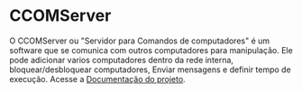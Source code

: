 # CCOMServer
O CCOMServer ou "Servidor para Comandos de computadores" é um software que se comunica com outros computadores para manipulação. Ele pode adicionar varios computadores dentro da rede interna, bloquear/desbloquear computadores, Enviar mensagens e definir tempo de execução. Acesse a [Documentação do projeto](https://github.com/FrancisBFTC/CCOMServer/blob/master/Documentation.md#top).
